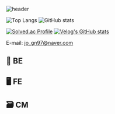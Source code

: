 

![header](https://capsule-render.vercel.app/api?type=waving&color=auto&height=300&section=header&text=GyeongNam&fontSize=90)

﻿![Top Langs](https://github-readme-stats.vercel.app/api/top-langs/?username=GyeongNam&langs_count=10&layout=compact&theme=dark)
![GitHub stats](https://github-readme-stats.vercel.app/api?username=GyeongNam&show_icons=true&theme=radical)

[![Solved.ac Profile](http://mazassumnida.wtf/api/v2/generate_badge?boj=silent97)](https://solved.ac/silent97)
[![Velog's GitHub stats](https://velog-readme-stats.vercel.app/api?name=jogn97)](https://velog.io/@jogn97/series/BootCamp)


E-mail: jo_gn97@naver.com

## 💾 BE
>

## 🖥️ FE
>

## 🗃️ CM
>




